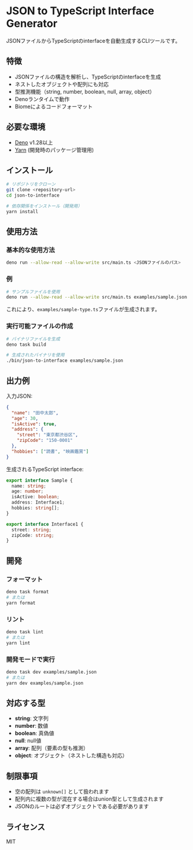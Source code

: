 # JSON to TypeScript Interface Generator

JSONファイルからTypeScriptのinterfaceを自動生成するCLIツールです。

## 特徴

- JSONファイルの構造を解析し、TypeScriptのinterfaceを生成
- ネストしたオブジェクトや配列にも対応
- 型推測機能（string, number, boolean, null, array, object）
- Denoランタイムで動作
- Biomeによるコードフォーマット

## 必要な環境

- [Deno](https://deno.land/) v1.28以上
- [Yarn](https://yarnpkg.com/) (開発時のパッケージ管理用)

## インストール

```bash
# リポジトリをクローン
git clone <repository-url>
cd json-to-interface

# 依存関係をインストール（開発用）
yarn install
```

## 使用方法

### 基本的な使用方法

```bash
deno run --allow-read --allow-write src/main.ts <JSONファイルのパス>
```

### 例

```bash
# サンプルファイルを使用
deno run --allow-read --allow-write src/main.ts examples/sample.json
```

これにより、`examples/sample-type.ts`ファイルが生成されます。

### 実行可能ファイルの作成

```bash
# バイナリファイルを生成
deno task build

# 生成されたバイナリを使用
./bin/json-to-interface examples/sample.json
```

## 出力例

入力JSON:
```json
{
  "name": "田中太郎",
  "age": 30,
  "isActive": true,
  "address": {
    "street": "東京都渋谷区",
    "zipCode": "150-0001"
  },
  "hobbies": ["読書", "映画鑑賞"]
}
```

生成されるTypeScript interface:
```typescript
export interface Sample {
  name: string;
  age: number;
  isActive: boolean;
  address: Interface1;
  hobbies: string[];
}

export interface Interface1 {
  street: string;
  zipCode: string;
}
```

## 開発

### フォーマット

```bash
deno task format
# または
yarn format
```

### リント

```bash
deno task lint
# または
yarn lint
```

### 開発モードで実行

```bash
deno task dev examples/sample.json
# または
yarn dev examples/sample.json
```

## 対応する型

- **string**: 文字列
- **number**: 数値
- **boolean**: 真偽値
- **null**: null値
- **array**: 配列（要素の型も推測）
- **object**: オブジェクト（ネストした構造も対応）

## 制限事項

- 空の配列は `unknown[]` として扱われます
- 配列内に複数の型が混在する場合はunion型として生成されます
- JSONのルートは必ずオブジェクトである必要があります

## ライセンス

MIT
